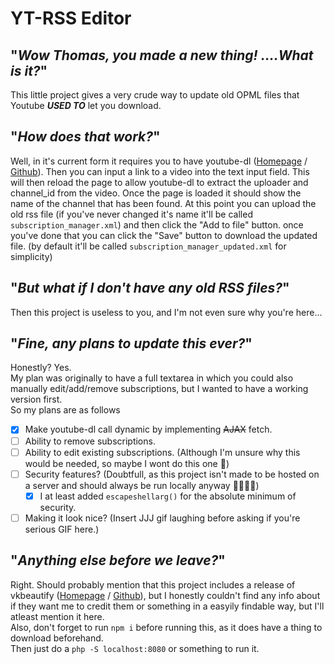 # YT-RSS Editor
## "_Wow Thomas, you made a new thing! ....What is it?_"
This little project gives a very crude way to update old OPML files that Youtube **_USED TO_** let you download.

## "_How does that work?_"
Well, in it's current form it requires you to have youtube-dl ([Homepage](https://youtube-dl.org) / [Github](https://github.com/ytdl-org/youtube-dl)).
Then you can input a link to a video into the text input field. This will then reload the page to allow youtube-dl to extract the uploader and channel_id from the video.
Once the page is loaded it should show the name of the channel that has been found.
At this point you can upload the old rss file (if you've never changed it's name it'll be called `subscription_manager.xml`) and then click the "Add to file" button.
once you've done that you can click the "Save" button to download the updated file. (by default it'll be called `subscription_manager_updated.xml` for simplicity)

## "_But what if I don't have any old RSS files?_"
Then this project is useless to you, and I'm not even sure why you're here...

## "_Fine, any plans to update this **ever**?_"
Honestly? Yes.\
My plan was originally to have a full textarea in which you could also manually edit/add/remove subscriptions, but I wanted to have a working version first.\
So my plans are as follows

- [X] Make youtube-dl call dynamic by implementing ~~AJAX~~ fetch.
- [ ] Ability to remove subscriptions.
- [ ] Ability to edit existing subscriptions. (Although I'm unsure why this would be needed, so maybe I wont do this one 🤔)
- [ ] Security features? (Doubtfull, as this project isn't made to be hosted on a server and should always be run locally anyway 🤷🏻‍♂️😬)
  - [X] I at least added `escapeshellarg()` for the absolute minimum of security.
- [ ] Making it look nice? (Insert JJJ gif laughing before asking if you're serious GIF here.)

## "_Anything else before we leave?_"
Right. Should probably mention that this project includes a release of vkbeautify ([Homepage](http://www.eslinstructor.net/vkbeautify/) / [Github](https://github.com/vkiryukhin/vkBeautify)), but I honestly couldn't find any info about if they want me to credit them or something in a easyily findable way, but I'll atleast mention it here.\
Also, don't forget to run `npm i` before running this, as it does have a thing to download beforehand.\
Then just do a `php -S localhost:8080` or something to run it.